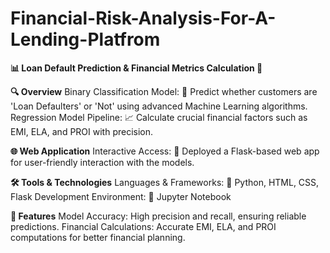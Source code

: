 # Financial-Risk-Analysis-For-A-Lending-Platfrom
**📊 Loan Default Prediction &amp; Financial Metrics Calculation 🚀**

**🔍 Overview**
Binary Classification Model: 🏦 Predict whether customers are 'Loan Defaulters' or 'Not' using advanced Machine Learning algorithms.
Regression Model Pipeline: 📈 Calculate crucial financial factors such as EMI, ELA, and PROI with precision.


**🌐 Web Application**
Interactive Access: 🌟 Deployed a Flask-based web app for user-friendly interaction with the models.


**🛠️ Tools & Technologies**
Languages & Frameworks: 🐍 Python, HTML, CSS, Flask
Development Environment: 📓 Jupyter Notebook


**🎯 Features**
Model Accuracy: High precision and recall, ensuring reliable predictions.
Financial Calculations: Accurate EMI, ELA, and PROI computations for better financial planning.

